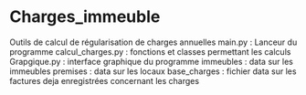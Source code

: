 # Charges_immeuble
Outils de calcul de régularisation de charges annuelles 
main.py : Lanceur du programme
calcul_charges.py : fonctions et classes permettant les calculs 
Grapgique.py : interface graphique du programme 
immeubles : data sur les immeubles 
premises : data sur les locaux 
base_charges : fichier data sur les factures deja enregistrées concernant les charges 

